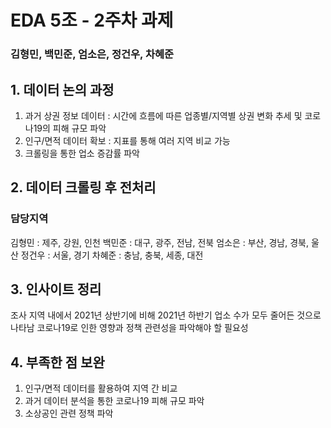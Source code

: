 # EDA 5조 - 2주차 과제
### 김형민, 백민준, 엄소은, 정건우, 차혜준

## 1. 데이터 논의 과정
1. 과거 상권 정보 데이터 : 시간에 흐름에 따른 업종별/지역별 상권 변화 추세 및 코로나19의 피해 규모 파악
2. 인구/면적 데이터 확보 : 지표를 통해 여러 지역 비교 가능
3. 크롤링을 통한 업소 증감률 파악

## 2. 데이터 크롤링 후 전처리
### 담당지역
김형민 : 제주, 강원, 인천
백민준 : 대구, 광주, 전남, 전북
엄소은 : 부산, 경남, 경북, 울산
정건우 : 서울, 경기
차혜준 : 충남, 충북, 세종, 대전

## 3. 인사이트 정리
조사 지역 내에서 2021년 상반기에 비해 2021년 하반기 업소 수가 모두 줄어든 것으로 나타남
코로나19로 인한 영향과 정책 관련성을 파악해야 할 필요성

## 4. 부족한 점 보완
1. 인구/면적 데이터를 활용하여 지역 간 비교
2. 과거 데이터 분석을 통한 코로나19 피해 규모 파악
3. 소상공인 관련 정책 파악

